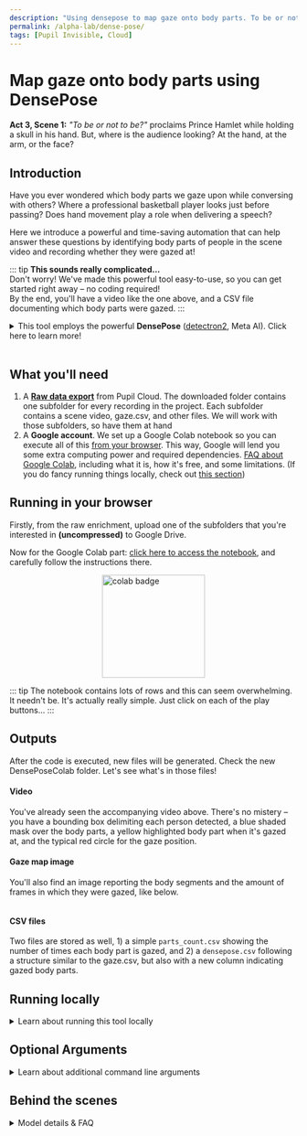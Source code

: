 ```yaml
---
description: "Using densepose to map gaze onto body parts. To be or not to be? proclaims Prince Hamlet while holding a skull in his hand. But, where is the audience looking? At the hand, at the arm, or the face?"
permalink: /alpha-lab/dense-pose/
tags: [Pupil Invisible, Cloud]
---
```

# Map gaze onto body parts using DensePose

<TagLinks />
<Youtube src="hcHupBgOyZo"/>

**Act 3, Scene 1:**  *"To be or not to be?"* proclaims Prince Hamlet while holding a skull in his hand. But, where is the audience looking? At the hand, at the arm, or the face?<br>

## Introduction

Have you ever wondered which body parts we gaze upon while conversing with others? Where a professional basketball player looks just before passing? Does hand movement play a role when delivering a speech?

Here we introduce a powerful and time-saving automation that can help answer these questions by identifying body parts of people in the scene video and recording whether they were gazed at!

::: tip
<b>This sounds really complicated...</b><br>
Don't worry! We've made this powerful tool easy-to-use, so you can get started right away – no coding required!<br>
By the end, you'll have a video like the one above, and a CSV file documenting which body parts were gazed.
:::

<details>
    <summary>This tool employs the powerful <b>DensePose</b> (<a href="https://ai.facebook.com/tools/detectron2/">detectron2</a>, Meta AI). Click here to learn more!</summary>
<!-- This is collapsed   -->
<h2>What is <b>DensePose</b>?</h2><br>
    DensePose is a method for dense human pose estimation and dense human body part segmentation. It's based on the Mask R-CNN architecture and is trained on the COCO dataset. DensePose is now a part of Detectron2's framework. You can read all the details in their paper <a href="https://arxiv.org/abs/1802.00434">DensePose: Dense Human Pose Estimation In The Wild.</a>
</details>
<br>

## What you'll need

1. A **[Raw data export]()** from Pupil Cloud. The downloaded folder contains one subfolder for every recording in the project. Each subfolder contains a scene video, gaze.csv, and other files. We will work with those subfolders, so have them at hand
2. A **Google account**. We set up a Google Colab notebook so you can execute all of this [from your browser](#Running-in-your-browser). This way, Google will lend you some extra computing power and required dependencies. [FAQ about Google Colab](https://research.google.com/colaboratory/intl/en-GB/faq.html), including what it is, how it's free, and some limitations. (If you do fancy running things locally, check out [this section](#Running-it-locally))


## Running in your browser

Firstly, from the raw enrichment, upload one of the subfolders that you're interested in **(uncompressed)** to Google Drive.

Now for the Google Colab part: [click here to access the notebook](https://colab.research.google.com/drive/1s6mBNAhcnxhJlqxeaQ2IZMk_Ca381p25#forceEdit=true&sandboxMode=true), and carefully follow the instructions there.

<div class="mb-4" style="display:flex;justify-content:center;">
  <a href="https://colab.research.google.com/drive/1s6mBNAhcnxhJlqxeaQ2IZMk_Ca381p25#forceEdit=true&sandboxMode=true" target="_blank">
    <img style="width:180px" src="https://img.shields.io/static/v1?label=&message=Open%20in%20Google%20Colab&color=blue&labelColor=grey&logo=Google%20Colab&logoColor=#F9AB00" alt="colab badge">
  </a>
</div>

::: tip
The notebook contains lots of rows and this can seem overwhelming. It needn't be. It's actually really simple. Just click on each of the play buttons...
:::

## Outputs

After the code is executed, new files will be generated. Check the new DensePoseColab folder. Let's see what's in those files!

#### Video

You've already seen the accompanying video above. There's no mistery – you have a bounding box delimiting each person detected, a blue shaded mask over the body parts, a yellow highlighted body part when it's gazed at, and the typical red circle for the gaze position.

#### Gaze map image

You'll also find an image reporting the body segments and the amount of frames in which they were gazed, like below.

<div class="mb-4" style="display:flex;justify-content:center;">
  <v-img class="rounded" :src="require(`../media/alpha-lab/densepose-result.png`)" width="100%" />
</div>

#### CSV files

Two files are stored as well, 1) a simple `parts_count.csv` showing the number of times each body part is gazed, and 2) a `densepose.csv` following a structure similar to the gaze.csv, but also with a new column indicating gazed body parts.

## Running locally

<details><summary>Learn about running this tool locally</summary><br>
<!-- This is collapsed   -->
<b>Feeling brave?</b> This is how to run locally on your computer. 

<b>Note:</b> this option is only for Linux and Mac users as detectron2 doesn't supports Windows 😕<br>

If you don't have a GPU on your computer, we strongly recommend avoiding running locally</b>.

### Requirements

- Hardware: Linux or MacOS + we recommend that you have a Cuda GPU 
- Python 3.7 or higher
- Dependencies

You only need to install two packages as we have put almost all the dependencies within a single package. Just run the following command:

```
python -m pip install torch 'git+https://github.com/pupil-labs/densepose-module.git'
```

Then, run the following command in your command prompt to get the DensePose output:

```
pl-densepose  --no-vis --device "cuda"
```

You can also check out the arguments below.

</details>
<!-- empty line   -->

## Optional Arguments

<details><summary>Learn about additional command line arguments</summary><br>
<!-- This is collapsed   -->
We can't build a shoe that fits everyone, so we also allow you to pass arguments to the code:<br><br>

**- Device** 
The device on which to run the DensePose model. You can choose between `cpu` and `cuda`. The default is `--device "cpu"`. But this can be a bit slow, so we recommend using `cuda` if you have a GPU with CUDA support.

::: warning
Even running on `cuda` can be slow, just be aware we estimate inference time to be around 2.5 FPS on a Nvidia RTX 3060.
:::

**- Visualize**
Use the flag `--vis` to enable live visualization of the output. By default, the visualisation is turned off to save resources, but even with this off, you'll still get the final video output.

**- Input and output paths**
Specify the input and output paths using `--input_path` and `--output_path`. If none are given, a UI will open to select the input and output paths. The input path shall be the subdirectory of the raw download, containing the video, world, and gaze data. The output path shall be the directory where the output files shall be saved.

**- Confidence threshold**
The default confidence is 0.7. You can change this value to tune the confidence threshold by using `--confidence` followed by a number between 0 and 1.

**- Start and end**
If you want to run it only on one specific section of your recording, you can pass the start and end event annotations to be used, like this: `--start "recording.begin" --end "recording.end"`.

</details>
<!-- empty line   -->

## Behind the scenes

<details>
<summary>Model details & FAQ</summary><br>
<!-- This is collapsed   -->
- Model weights:<br>
densepose_rcnn_R_50_FPN_DL_s1x<br><br>
- Why is there no gaze recorded on the back of the head, hands or feet?<br>
There is no definition for those parts in DensePose. Likewise the frontal view of the arms in the picture refers to the inside of the arms, not the front.<br>
<br>
</details>